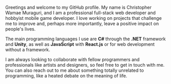 Greetings and welcome to my GitHub profile. My name is Christopher Wamae Muraguri, and I am a professional full-stack web developer and hobbyist mobile game developer. I love working on projects that challenge me to improve and, perhaps more importantly, leave a positive impact on people's lives.

The main programming languages I use are **C#** through the **.NET** framework and **Unity**, as well as **JavaScript** with **React.js** or for web development without a framework.

I am always looking to collaborate with fellow programmers and professionals like artists and designers, so feel free to get in touch with me. You can also reach out to me about something totally unrelated to programming, like a heated debate on the meaning of life.
